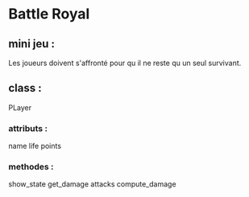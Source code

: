 <h1>Battle Royal</h1>
<h2>mini jeu :</h2>
<p>Les joueurs doivent s'affronté pour qu il ne reste qu un seul survivant.</p>

<h2>class : </h2>
        PLayer
<h3>attributs : </h3>
name
life points
<h3>methodes : </h3>
show_state
get_damage
attacks
compute_damage